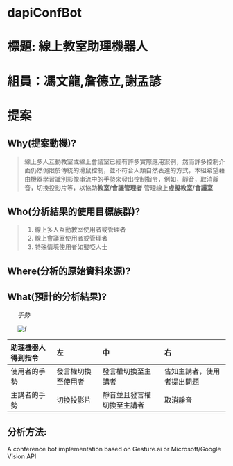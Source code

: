 # dapiConfBot
# 標題: 線上教室助理機器人
# 組員：馮文龍,詹德立,謝孟諺
# 提案
## Why(提案動機)?
> 線上多人互動教室或線上會議室已經有許多實際應用案例，然而許多控制介面仍然侷限於傳統的滑鼠控制，並不符合人類自然表達的方式，本組希望藉由機器學習識別影像串流中的手勢來發出控制指令，例如，靜音，取消靜音，切換投影片等，以協助**教室/會議管理者** 管理線上**虛擬教室/會議室**
## Who(分析結果的使用目標族群)?
> 1. 線上多人互動教室使用者或管理者
> 2. 線上會議室使用者或管理者
> 3. 特殊情境使用者如聾啞人士
## Where(分析的原始資料來源)?
## What(預計的分析結果)?
<ol>

*手勢*

![f]( https://www.fluentu.com/blog/chinese/wp-content/uploads/2017/11/chinese-gestures-e1512759046169.jpg    "hand" )

</ol>



| 助理機器人得到指令 | 左| 中| 右|
| :-------- | :--------|:--------|:--------|
| 使用者的手勢 | 發言權切換至使用者 | 發言權切換至主講者 | 告知主講者，使用者提出問題 |
|主講者的手勢 |切換投影片 | 靜音並且發言權切換至主講者 | 取消靜音 |

## 分析方法:

A conference bot implementation based on Gesture.ai or Microsoft/Google Vision API
